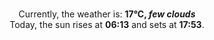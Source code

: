 <p  align="center"><br/>Currently, the weather is: <b> 17°C, <i>few clouds</i></b></br>Today, the sun rises at <b>06:13</b> and sets at <b>17:53</b>.</p>